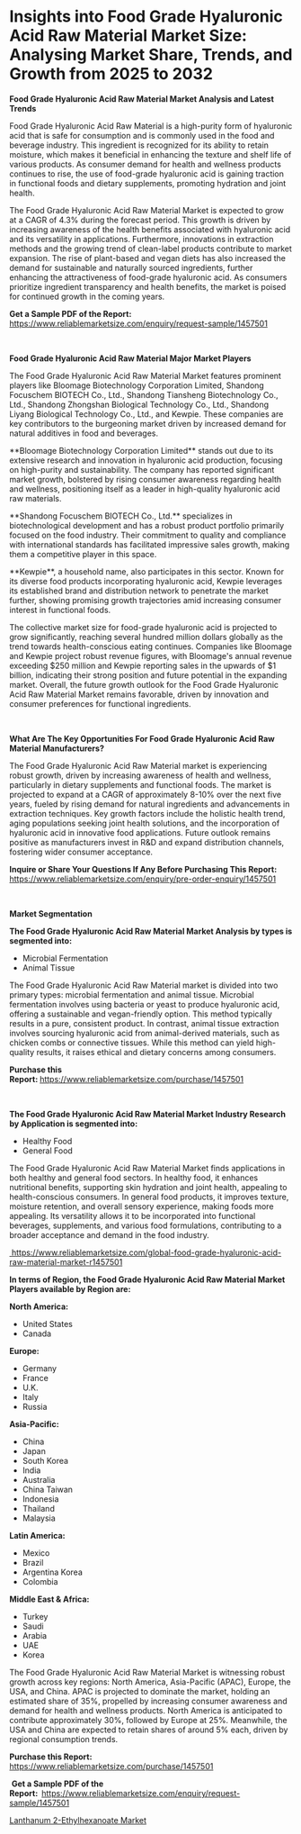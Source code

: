 <p><h1>Insights into Food Grade Hyaluronic Acid Raw Material Market Size: Analysing Market Share, Trends, and Growth from 2025 to 2032</h1></p><p><strong>Food Grade Hyaluronic Acid Raw Material Market Analysis and Latest Trends</strong></p>
<p><p>Food Grade Hyaluronic Acid Raw Material is a high-purity form of hyaluronic acid that is safe for consumption and is commonly used in the food and beverage industry. This ingredient is recognized for its ability to retain moisture, which makes it beneficial in enhancing the texture and shelf life of various products. As consumer demand for health and wellness products continues to rise, the use of food-grade hyaluronic acid is gaining traction in functional foods and dietary supplements, promoting hydration and joint health.</p><p>The Food Grade Hyaluronic Acid Raw Material Market is expected to grow at a CAGR of 4.3% during the forecast period. This growth is driven by increasing awareness of the health benefits associated with hyaluronic acid and its versatility in applications. Furthermore, innovations in extraction methods and the growing trend of clean-label products contribute to market expansion. The rise of plant-based and vegan diets has also increased the demand for sustainable and naturally sourced ingredients, further enhancing the attractiveness of food-grade hyaluronic acid. As consumers prioritize ingredient transparency and health benefits, the market is poised for continued growth in the coming years.</p></p>
<p><strong>Get a Sample PDF of the Report:&nbsp;</strong> <a href="https://www.reliablemarketsize.com/enquiry/request-sample/1457501?utm_campaign=2625&utm_medium=2&utm_source=Github&utm_content=ia&utm_term=30032025&utm_id=food-grade-hyaluronic-acid-raw-material">https://www.reliablemarketsize.com/enquiry/request-sample/1457501</a></p>
<p>&nbsp;</p>
<p><strong>Food Grade Hyaluronic Acid Raw Material Major Market Players</strong></p>
<p><p>The Food Grade Hyaluronic Acid Raw Material Market features prominent players like Bloomage Biotechnology Corporation Limited, Shandong Focuschem BIOTECH Co., Ltd., Shandong Tiansheng Biotechnology Co., Ltd., Shandong Zhongshan Biological Technology Co., Ltd., Shandong Liyang Biological Technology Co., Ltd., and Kewpie. These companies are key contributors to the burgeoning market driven by increased demand for natural additives in food and beverages.</p><p>**Bloomage Biotechnology Corporation Limited** stands out due to its extensive research and innovation in hyaluronic acid production, focusing on high-purity and sustainability. The company has reported significant market growth, bolstered by rising consumer awareness regarding health and wellness, positioning itself as a leader in high-quality hyaluronic acid raw materials.</p><p>**Shandong Focuschem BIOTECH Co., Ltd.** specializes in biotechnological development and has a robust product portfolio primarily focused on the food industry. Their commitment to quality and compliance with international standards has facilitated impressive sales growth, making them a competitive player in this space.</p><p>**Kewpie**, a household name, also participates in this sector. Known for its diverse food products incorporating hyaluronic acid, Kewpie leverages its established brand and distribution network to penetrate the market further, showing promising growth trajectories amid increasing consumer interest in functional foods.</p><p>The collective market size for food-grade hyaluronic acid is projected to grow significantly, reaching several hundred million dollars globally as the trend towards health-conscious eating continues. Companies like Bloomage and Kewpie project robust revenue figures, with Bloomage's annual revenue exceeding $250 million and Kewpie reporting sales in the upwards of $1 billion, indicating their strong position and future potential in the expanding market. Overall, the future growth outlook for the Food Grade Hyaluronic Acid Raw Material Market remains favorable, driven by innovation and consumer preferences for functional ingredients.</p></p>
<p>&nbsp;</p>
<p><strong>What Are The Key Opportunities For Food Grade Hyaluronic Acid Raw Material Manufacturers?</strong></p>
<p><p>The Food Grade Hyaluronic Acid Raw Material market is experiencing robust growth, driven by increasing awareness of health and wellness, particularly in dietary supplements and functional foods. The market is projected to expand at a CAGR of approximately 8-10% over the next five years, fueled by rising demand for natural ingredients and advancements in extraction techniques. Key growth factors include the holistic health trend, aging populations seeking joint health solutions, and the incorporation of hyaluronic acid in innovative food applications. Future outlook remains positive as manufacturers invest in R&D and expand distribution channels, fostering wider consumer acceptance.</p></p>
<p><strong>Inquire or Share Your Questions If Any Before Purchasing This Report:</strong> <a href="https://www.reliablemarketsize.com/enquiry/pre-order-enquiry/1457501?utm_campaign=2625&utm_medium=2&utm_source=Github&utm_content=ia&utm_term=30032025&utm_id=food-grade-hyaluronic-acid-raw-material">https://www.reliablemarketsize.com/enquiry/pre-order-enquiry/1457501</a></p>
<p>&nbsp;</p>
<p><strong>Market Segmentation</strong></p>
<p><strong>The Food Grade Hyaluronic Acid Raw Material Market Analysis by types is segmented into:</strong></p>
<p><ul><li>Microbial Fermentation</li><li>Animal Tissue</li></ul></p>
<p><p>The Food Grade Hyaluronic Acid Raw Material market is divided into two primary types: microbial fermentation and animal tissue. Microbial fermentation involves using bacteria or yeast to produce hyaluronic acid, offering a sustainable and vegan-friendly option. This method typically results in a pure, consistent product. In contrast, animal tissue extraction involves sourcing hyaluronic acid from animal-derived materials, such as chicken combs or connective tissues. While this method can yield high-quality results, it raises ethical and dietary concerns among consumers.</p></p>
<p><strong>Purchase this Report:&nbsp;</strong><a href="https://www.reliablemarketsize.com/purchase/1457501?utm_campaign=2625&utm_medium=2&utm_source=Github&utm_content=ia&utm_term=30032025&utm_id=food-grade-hyaluronic-acid-raw-material">https://www.reliablemarketsize.com/purchase/1457501</a></p>
<p>&nbsp;</p>
<p><strong>The Food Grade Hyaluronic Acid Raw Material Market Industry Research by Application is segmented into:</strong></p>
<p><ul><li>Healthy Food</li><li>General Food</li></ul></p>
<p><p>The Food Grade Hyaluronic Acid Raw Material Market finds applications in both healthy and general food sectors. In healthy food, it enhances nutritional benefits, supporting skin hydration and joint health, appealing to health-conscious consumers. In general food products, it improves texture, moisture retention, and overall sensory experience, making foods more appealing. Its versatility allows it to be incorporated into functional beverages, supplements, and various food formulations, contributing to a broader acceptance and demand in the food industry.</p></p>
<p><a href="https://www.reliablemarketsize.com/global-food-grade-hyaluronic-acid-raw-material-market-r1457501?utm_campaign=2625&utm_medium=2&utm_source=Github&utm_content=ia&utm_term=30032025&utm_id=food-grade-hyaluronic-acid-raw-material">&nbsp;https://www.reliablemarketsize.com/global-food-grade-hyaluronic-acid-raw-material-market-r1457501</a></p>
<p><strong>In terms of Region, the Food Grade Hyaluronic Acid Raw Material Market Players available by Region are:</strong></p>
<p>
    <p> <strong> North America: </strong>
        <ul>
            <li>United States</li>
            <li>Canada</li>
        </ul>
        </p> 
    <p> <strong> Europe: </strong>
        <ul>
            <li>Germany</li>
            <li>France</li>
            <li>U.K.</li>
            <li>Italy</li>
            <li>Russia</li>
        </ul>
        </p> 
    <p> <strong> Asia-Pacific: </strong>
        <ul>
            <li>China</li>
            <li>Japan</li>
            <li>South Korea</li>
            <li>India</li>
            <li>Australia</li>
            <li>China Taiwan</li>
            <li>Indonesia</li>
            <li>Thailand</li>
            <li>Malaysia</li>
        </ul>
        </p> 
    <p> <strong> Latin America: </strong>
        <ul>
            <li>Mexico</li>
            <li>Brazil</li>
            <li>Argentina Korea</li>
            <li>Colombia</li>
        </ul>
        </p> 
    <p> <strong> Middle East & Africa: </strong>
        <ul>
            <li>Turkey</li>
            <li>Saudi</li>
            <li>Arabia</li>
            <li>UAE</li>
            <li>Korea</li>
        </ul>
    </p>
    </p>
<p><p>The Food Grade Hyaluronic Acid Raw Material Market is witnessing robust growth across key regions: North America, Asia-Pacific (APAC), Europe, the USA, and China. APAC is projected to dominate the market, holding an estimated share of 35%, propelled by increasing consumer awareness and demand for health and wellness products. North America is anticipated to contribute approximately 30%, followed by Europe at 25%. Meanwhile, the USA and China are expected to retain shares of around 5% each, driven by regional consumption trends.</p></p>
<p><strong>Purchase this Report: </strong><a href="https://www.reliablemarketsize.com/purchase/1457501?utm_campaign=2625&utm_medium=2&utm_source=Github&utm_content=ia&utm_term=30032025&utm_id=food-grade-hyaluronic-acid-raw-material">https://www.reliablemarketsize.com/purchase/1457501</a></p>
<p>&nbsp;<strong>Get a Sample PDF of the Report:&nbsp;&nbsp;</strong><a href="https://www.reliablemarketsize.com/enquiry/request-sample/1457501?utm_campaign=2625&utm_medium=2&utm_source=Github&utm_content=ia&utm_term=30032025&utm_id=food-grade-hyaluronic-acid-raw-material">https://www.reliablemarketsize.com/enquiry/request-sample/1457501</a></p>
<p><strong></strong></p>
<p><p><a href="https://github.com/hillsmyung726/Market-Research-Report-List-1/blob/main/lanthanum-2-ethylhexanoate-market.md?utm_campaign=2625&utm_medium=2&utm_source=Github&utm_content=ia&utm_term=30032025&utm_id=food-grade-hyaluronic-acid-raw-material">Lanthanum 2-Ethylhexanoate Market</a></p></p>